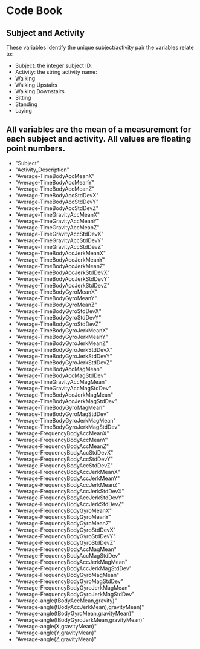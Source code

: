 # Code Book

## Subject and Activity

These variables identify the unique subject/activity pair the variables relate to:

 - Subject: the integer subject ID.
 - Activity: the string activity name:
  - Walking
  - Walking Upstairs
  - Walking Downstairs
  - Sitting
  - Standing
  - Laying


All variables are the mean of a measurement for each subject and activity. All values are floating point numbers.
----
- "Subject"
- "Activity_Description"
- "Average-TimeBodyAccMeanX"
- "Average-TimeBodyAccMeanY"
- "Average-TimeBodyAccMeanZ"
- "Average-TimeBodyAccStdDevX"
- "Average-TimeBodyAccStdDevY"
- "Average-TimeBodyAccStdDevZ"
- "Average-TimeGravityAccMeanX"
- "Average-TimeGravityAccMeanY"
- "Average-TimeGravityAccMeanZ"
- "Average-TimeGravityAccStdDevX"
- "Average-TimeGravityAccStdDevY"
- "Average-TimeGravityAccStdDevZ"
- "Average-TimeBodyAccJerkMeanX"
- "Average-TimeBodyAccJerkMeanY"
- "Average-TimeBodyAccJerkMeanZ"
- "Average-TimeBodyAccJerkStdDevX"
- "Average-TimeBodyAccJerkStdDevY"
- "Average-TimeBodyAccJerkStdDevZ"
- "Average-TimeBodyGyroMeanX"
- "Average-TimeBodyGyroMeanY"
- "Average-TimeBodyGyroMeanZ"
- "Average-TimeBodyGyroStdDevX"
- "Average-TimeBodyGyroStdDevY"
- "Average-TimeBodyGyroStdDevZ"
- "Average-TimeBodyGyroJerkMeanX"
- "Average-TimeBodyGyroJerkMeanY"
- "Average-TimeBodyGyroJerkMeanZ"
- "Average-TimeBodyGyroJerkStdDevX"
- "Average-TimeBodyGyroJerkStdDevY"
- "Average-TimeBodyGyroJerkStdDevZ"
- "Average-TimeBodyAccMagMean"
- "Average-TimeBodyAccMagStdDev"
- "Average-TimeGravityAccMagMean"
- "Average-TimeGravityAccMagStdDev"
- "Average-TimeBodyAccJerkMagMean"
- "Average-TimeBodyAccJerkMagStdDev"
- "Average-TimeBodyGyroMagMean"
- "Average-TimeBodyGyroMagStdDev"
- "Average-TimeBodyGyroJerkMagMean"
- "Average-TimeBodyGyroJerkMagStdDev"
- "Average-FrequencyBodyAccMeanX"
- "Average-FrequencyBodyAccMeanY"
- "Average-FrequencyBodyAccMeanZ"
- "Average-FrequencyBodyAccStdDevX"
- "Average-FrequencyBodyAccStdDevY"
- "Average-FrequencyBodyAccStdDevZ"
- "Average-FrequencyBodyAccJerkMeanX"
- "Average-FrequencyBodyAccJerkMeanY"
- "Average-FrequencyBodyAccJerkMeanZ"
- "Average-FrequencyBodyAccJerkStdDevX"
- "Average-FrequencyBodyAccJerkStdDevY"
- "Average-FrequencyBodyAccJerkStdDevZ"
- "Average-FrequencyBodyGyroMeanX"
- "Average-FrequencyBodyGyroMeanY"
- "Average-FrequencyBodyGyroMeanZ"
- "Average-FrequencyBodyGyroStdDevX"
- "Average-FrequencyBodyGyroStdDevY"
- "Average-FrequencyBodyGyroStdDevZ"
- "Average-FrequencyBodyAccMagMean"
- "Average-FrequencyBodyAccMagStdDev"
- "Average-FrequencyBodyAccJerkMagMean"
- "Average-FrequencyBodyAccJerkMagStdDev"
- "Average-FrequencyBodyGyroMagMean"
- "Average-FrequencyBodyGyroMagStdDev"
- "Average-FrequencyBodyGyroJerkMagMean"
- "Average-FrequencyBodyGyroJerkMagStdDev"
- "Average-angle(tBodyAccMean,gravity)"
- "Average-angle(tBodyAccJerkMean),gravityMean)"
- "Average-angle(tBodyGyroMean,gravityMean)"
- "Average-angle(tBodyGyroJerkMean,gravityMean)"
- "Average-angle(X,gravityMean)"
- "Average-angle(Y,gravityMean)"
- "Average-angle(Z,gravityMean)"
